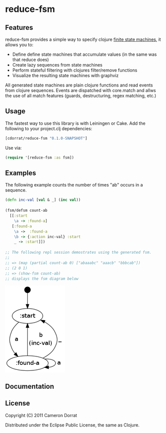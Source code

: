 # reduce-fsm

## Features
reduce-fsm provides a simple way to specify clojure [finite state machines](http://en.wikipedia.org/wiki/Finite-state_machine), it allows you to:

- Define define state machines that accumulate values (in the same was that reduce does)
- Create lazy sequences from state machines
- Perform stateful filtering with clojures filter/remove functions
- Visualize the resulting state machines with graphviz

All generated state machines are plain clojure functions and read events from clojure sequences.
Events are dispatched with core.match and allws the use of all match features (guards, destructuring, regex matching, etc.)


## Usage
The fastest way to use this library is with Leiningen or Cake. Add the following to your project.clj dependencies:

```clojure
[cdorrat/reduce-fsm "0.1.0-SNAPSHOT"]
```

Use via:

```clojure
(require '[reduce-fsm :as fsm])
```

## Examples
The following example counts the number of times "ab" occurs in a sequence.
```clojure
(defn inc-val [val & _] (inc val))

(fsm/defsm count-ab
  [[:start
    \a -> :found-a]
   [:found-a
    \a ->  :found-a
    \b -> {:action inc-val} :start
    _ -> :start]])

;; The following repl session demostrates using the generated fsm.
;;
;; => (map (partial count-ab 0) ["abaaabc" "aaacb" "bbbcab"])
;; (2 0 1)
;; => (show-fsm count-ab)
;; displays the fsm diagram below

```
![(show-fsm count-ab) output](images/fsm-count-ab.png)


## Documentation


## License

Copyright (C) 2011 Cameron Dorrat

Distributed under the Eclipse Public License, the same as Clojure.
